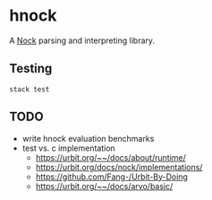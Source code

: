 # hnock

A [Nock](https://urbit.org/docs/nock/definition/) parsing and interpreting library.

## Testing

```
stack test
```

## TODO

- write hnock evaluation benchmarks
- test vs. c implementation
    + https://urbit.org/~~/docs/about/runtime/
    + https://urbit.org/docs/nock/implementations/
    + https://github.com/Fang-/Urbit-By-Doing
    + https://urbit.org/~~/docs/arvo/basic/
